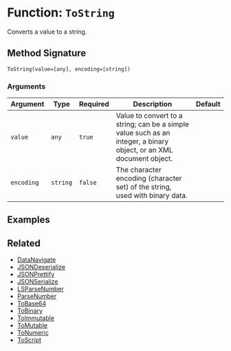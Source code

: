 [comment]: # (Note: This documentation is generated dynamically in the build process.  To modify the contents, change the javadoc on the _invoke method of the BIF class)

# Function: `ToString`

Converts a value to a string.

## Method Signature

```
ToString(value=[any], encoding=[string])
```

### Arguments


| Argument | Type | Required | Description | Default |
|----------|------|----------|-------------|---------|
| `value` | `any` | `true` | Value to convert to a string; can be a simple value such as an integer, a binary object, or an XML document object. |  |
| `encoding` | `string` | `false` | The character encoding (character set) of the string, used with binary data. |  |

## Examples



## Related

  * [DataNavigate](./DataNavigate.md)
  * [JSONDeserialize](./JSONDeserialize.md)
  * [JSONPrettify](./JSONPrettify.md)
  * [JSONSerialize](./JSONSerialize.md)
  * [LSParseNumber](./LSParseNumber.md)
  * [ParseNumber](./ParseNumber.md)
  * [ToBase64](./ToBase64.md)
  * [ToBinary](./ToBinary.md)
  * [ToImmutable](./ToImmutable.md)
  * [ToMutable](./ToMutable.md)
  * [ToNumeric](./ToNumeric.md)
  * [ToScript](./ToScript.md)
